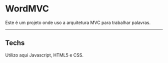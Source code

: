 # WordMVC

Este é um projeto onde uso a arquitetura MVC para trabalhar palavras.

---

## Techs
 
 Utilizo aqui Javascript, HTML5 e CSS.